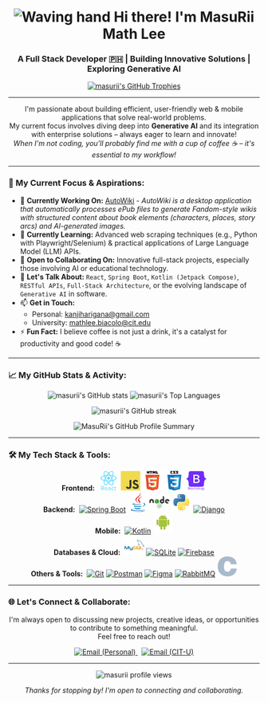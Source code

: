 <h1 align="center">
  <img src="https://media.giphy.com/media/hvRJCLFzcasrR4ia7z/giphy.gif" width="30px" alt="Waving hand">
  Hi there! I'm MasuRii Math Lee
</h1>

<h3 align="center">
  A Full Stack Developer 🇵🇭 | Building Innovative Solutions | Exploring Generative AI
</h3>

<p align="center">
  <a href="https://github.com/MasuRii">
    <img src="https://github-profile-trophy.vercel.app/?username=masurii&theme=default&margin-w=15&margin-h=15&no-frame=true&column=7" alt="masurii's GitHub Trophies" />
  </a>
</p>

---

<p align="center">
  I'm passionate about building efficient, user-friendly web & mobile applications that solve real-world problems.
  <br>
  My current focus involves diving deep into <strong>Generative AI</strong> and its integration with enterprise solutions – always eager to learn and innovate!
  <br>
  <em>When I'm not coding, you'll probably find me with a cup of coffee ☕ – it's essential to my workflow!</em>
</p>

---

### 🎯 My Current Focus & Aspirations:

- 🔭 **Currently Working On:** [AutoWiki](https://github.com/MasuRii/auto-story-wiki) - *AutoWiki is a desktop application that automatically processes ePub files to generate Fandom-style wikis with structured content about book elements (characters, places, story arcs) and AI-generated images.*
- 🌱 **Currently Learning:** Advanced web scraping techniques (e.g., Python with Playwright/Selenium) & practical applications of Large Language Model (LLM) APIs.
- 🤝 **Open to Collaborating On:** Innovative full-stack projects, especially those involving AI or educational technology.
- 🤔 **Let's Talk About:** `React`, `Spring Boot`, `Kotlin (Jetpack Compose)`, `RESTful APIs`, `Full-Stack Architecture`, or the evolving landscape of `Generative AI` in software.
- 📫 **Get in Touch:**
    - Personal: [kanjiharigana@gmail.com](mailto:kanjiharigana@gmail.com)
    - University: [mathlee.biacolo@cit.edu](mailto:mathlee.biacolo@cit.edu)
- ⚡ **Fun Fact:** I believe coffee is not just a drink, it's a catalyst for productivity and good code! ☕

---

### 📈 My GitHub Stats & Activity:

<!-- These stats auto-update! -->
<p align="center">
  <img src="https://github-readme-stats.vercel.app/api?username=masurii&show_icons=true&locale=en&theme=default&count_private=true&hide_border=true&line_height=28" alt="masurii's GitHub stats" height="180em" />
  <img src="https://github-readme-stats.vercel.app/api/top-langs/?username=masurii&layout=compact&locale=en&theme=default&hide_border=true&langs_count=8" alt="masurii's Top Languages" height="180em" />
</p>
<p align="center">
  <img src="https://github-readme-streak-stats.herokuapp.com/?user=masurii&theme=default&hide_border=true" alt="masurii's GitHub streak" />
</p>
<p align="center">
  <img src="https://github-profile-summary-cards.vercel.app/api/cards/profile-details?username=MasuRii&theme=default&hide_border=true" alt="MasuRii's GitHub Profile Summary"/>
</p>

---

### 🛠️ My Tech Stack & Tools:

<p align="center">
  <strong>Frontend:</strong> 
  <a href="https://reactjs.org/" target="_blank" rel="noreferrer"><img src="https://raw.githubusercontent.com/devicons/devicon/master/icons/react/react-original-wordmark.svg" alt="React" width="40" height="40"/></a>
  <a href="https://developer.mozilla.org/en-US/docs/Web/JavaScript" target="_blank" rel="noreferrer"><img src="https://raw.githubusercontent.com/devicons/devicon/master/icons/javascript/javascript-original.svg" alt="JavaScript" width="40" height="40"/></a>
  <a href="https://www.w3.org/html/" target="_blank" rel="noreferrer"><img src="https://raw.githubusercontent.com/devicons/devicon/master/icons/html5/html5-original-wordmark.svg" alt="HTML5" width="40" height="40"/></a>
  <a href="https://www.w3schools.com/css/" target="_blank" rel="noreferrer"><img src="https://raw.githubusercontent.com/devicons/devicon/master/icons/css3/css3-original-wordmark.svg" alt="CSS3" width="40" height="40"/></a>
  <a href="https://getbootstrap.com" target="_blank" rel="noreferrer"><img src="https://raw.githubusercontent.com/devicons/devicon/master/icons/bootstrap/bootstrap-plain-wordmark.svg" alt="Bootstrap" width="40" height="40"/></a>
  <br/>
  <strong>Backend:</strong> 
  <a href="https://spring.io/" target="_blank" rel="noreferrer"><img src="https://www.vectorlogo.zone/logos/springio/springio-icon.svg" alt="Spring Boot" width="40" height="40"/></a>
  <a href="https://www.java.com" target="_blank" rel="noreferrer"><img src="https://raw.githubusercontent.com/devicons/devicon/master/icons/java/java-original.svg" alt="Java" width="40" height="40"/></a>
  <a href="https://nodejs.org" target="_blank" rel="noreferrer"><img src="https://raw.githubusercontent.com/devicons/devicon/master/icons/nodejs/nodejs-original-wordmark.svg" alt="Node.js" width="40" height="40"/></a>
  <a href="https://www.python.org" target="_blank" rel="noreferrer"><img src="https://raw.githubusercontent.com/devicons/devicon/master/icons/python/python-original.svg" alt="Python" width="40" height="40"/></a>
  <a href="https://www.djangoproject.com/" target="_blank" rel="noreferrer"><img src="https://cdn.worldvectorlogo.com/logos/django.svg" alt="Django" width="40" height="40"/></a>
  <br/>
  <strong>Mobile:</strong> 
  <a href="https://kotlinlang.org" target="_blank" rel="noreferrer"><img src="https://www.vectorlogo.zone/logos/kotlinlang/kotlinlang-icon.svg" alt="Kotlin" width="40" height="40"/></a>
  <a href="https://developer.android.com" target="_blank" rel="noreferrer"><img src="https://raw.githubusercontent.com/devicons/devicon/master/icons/android/android-original-wordmark.svg" alt="Android" width="40" height="40"/></a>
  <br/>
  <strong>Databases & Cloud:</strong> 
  <a href="https://www.mysql.com/" target="_blank" rel="noreferrer"><img src="https://raw.githubusercontent.com/devicons/devicon/master/icons/mysql/mysql-original-wordmark.svg" alt="MySQL" width="40" height="40"/></a>
  <a href="https://www.sqlite.org/" target="_blank" rel="noreferrer"><img src="https://www.vectorlogo.zone/logos/sqlite/sqlite-icon.svg" alt="SQLite" width="40" height="40"/></a>
  <a href="https://firebase.google.com/" target="_blank" rel="noreferrer"><img src="https://www.gstatic.com/devrel-devsite/prod/ve761bca974e16662f27aa8810df6d144acde5bdbeeca0dfd50e25f86621eaa19/firebase/images/lockup.svg" alt="Firebase" width="100" height="30"/></a> <!-- Adjusted size for Firebase lockup logo -->
  <br/>
  <strong>Others & Tools:</strong> 
  <a href="https://git-scm.com/" target="_blank" rel="noreferrer"><img src="https://www.vectorlogo.zone/logos/git-scm/git-scm-icon.svg" alt="Git" width="40" height="40"/></a>
  <a href="https://postman.com" target="_blank" rel="noreferrer"><img src="https://www.vectorlogo.zone/logos/getpostman/getpostman-icon.svg" alt="Postman" width="40" height="40"/></a>
  <a href="https://www.figma.com/" target="_blank" rel="noreferrer"><img src="https://www.vectorlogo.zone/logos/figma/figma-icon.svg" alt="Figma" width="40" height="40"/></a>
  <a href="https://www.rabbitmq.com" target="_blank" rel="noreferrer"><img src="https://www.vectorlogo.zone/logos/rabbitmq/rabbitmq-icon.svg" alt="RabbitMQ" width="40" height="40"/></a>
  <a href="https://www.cprogramming.com/" target="_blank" rel="noreferrer"><img src="https://raw.githubusercontent.com/devicons/devicon/master/icons/c/c-original.svg" alt="C" width="40" height="40"/></a>
</p>

---

### 🌐 Let's Connect & Collaborate:

<p align="center">
  I'm always open to discussing new projects, creative ideas, or opportunities to contribute to something meaningful.
  <br>
  Feel free to reach out!
</p>
<p align="center">
  <a href="mailto:kanjiharigana@gmail.com" target="_blank">
    <img src="https://img.shields.io/badge/Gmail-D14836?style=for-the-badge&logo=gmail&logoColor=white" alt="Email (Personal)"/>
  </a>
   
  <a href="mailto:mathlee.biacolo@cit.edu" target="_blank">
    <img src="https://img.shields.io/badge/University%20Email-0078D4?style=for-the-badge&logo=microsoft-outlook&logoColor=white" alt="Email (CIT-U)"/>
  </a>
</p>

---

<p align="center">
  <img src="https://komarev.com/ghpvc/?username=masurii&label=Profile%20Views&color=0e75b6&style=flat" alt="masurii profile views" />
</p>

<p align="center">
  <em>Thanks for stopping by! I'm open to connecting and collaborating.</em>
</p>
